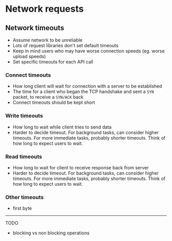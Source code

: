 # Network requests

## Network timeouts

- Assume network to be unreliable
- Lots of request libraries don't set default timeouts
- Keep in mind users who may have worse connection speeds (eg. worse upload speeds)
- Set specific timeouts for each API call

### Connect timeouts

- How long client will wait for connection with a server to be established 
- The time for a client who began the TCP handshake and sent a `SYN` packet, to receive a `SYN/ACK` back
- Connect timeouts should be kept short

### Write timeouts

- How long to wait while client tries to send data
- Harder to decide timeout. For background tasks, can consider higher timeouts. For more immediate tasks, probably shorter timeouts. Think of how long to expect users to wait.

### Read timeouts

- How long to wait for client to receive response back from server
- Harder to decide timeout. For background tasks, can consider higher timeouts. For more immediate tasks, probably shorter timeouts. Think of how long to expect users to wait.

### Other timeouts

- first byte

---

TODO

- blocking vs non blocking operations